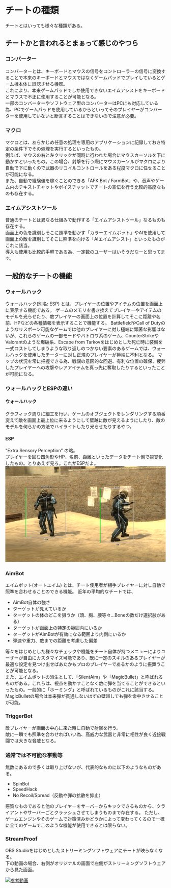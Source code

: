 # チートの種類
チートとはいっても様々な種類がある。

## チートかと言われるとまぁって感じのやつら

### コンバーター
コンバーターとは、キーボードとマウスの信号をコントローラーの信号に変換することで本来のキーボードとマウスではなくゲームパッドでプレイしているとゲーム機本体に誤認させる機器。  
これにより、本来ゲームパッドでしか使用できないエイムアシストをキーボードとマウスで不正に使用することが可能となる。  
一部のコンバーターやソフトウェア型のコンバーターはPCにも対応している為、PCでゲームパッドを使用しているからといってそのプレイヤーがコンバーターを使用していないと断言することはできないので注意が必要。

### マクロ
マクロとは、あらかじめ任意の処理を専用のアプリケーションに記録しておき特定の条件下でその処理を実行するといったもの。  
例えば、マウスの右と左クリックが同時に行われた場合にマウスカーソルを下に動かすといったもの。この場合、射撃を行う際にマウスカーソルがマクロにより自動で下に動くので武器のリコイルコントロールをある程度マクロに任せることが可能になる。  
また、自動で経験値を稼ぐことのできる「AFK Bot / FarmBot」や、音声やゲーム内のテキストチャットやボイスチャットでチートの宣伝を行う比較的高度なものも存在する。

### エイムアシストツール
普通のチートとは異なる仕組みで動作する「エイムアシストツール」なるものも存在する。  
画面上の色を識別しそこに照準を動かす「カラーエイムボット」やAIを使用して画面上の敵を識別してそこに照準を向ける「AIエイムアシスト」といったものがこれに該当。  
導入も使用も比較的手軽である為、一定数のユーザーはいそうだなーと思ってます。

## 一般的なチートの機能

### ウォールハック
ウォールハック(別名: ESP) とは、プレイヤーの位置やアイテムの位置を画面上に表示する機能である。
ゲームのメモリを書き換えてプレイヤーやアイテムのモデルを光らせたり、敵プレイヤーの画面上の位置を計算してそこに距離や名前、HPなどの各種情報を表示することで機能する。
BattlefieldやCall of Dutyのようなリスポーン可能なゲームでは他のプレイヤーに対し極端に顕著な影響はないが、これらのゲームの一部モードやバトロワ系のゲーム、CounterStrikeやValorantのような爆破系、Escape from Tarkovをはじめとした死亡時に装備を一式ロストしてしまうような取り返しのつかない要素のあるゲームでは、ウォールハックを使用したチーターに対し正規のプレイヤーが極端に不利となる。
マップの状況を常に把握できる為、戦闘の意図的な回避、有利な位置の確保、疲弊したプレイヤーへの攻撃やレアアイテムを真っ先に奪取したりするといったことが可能になる。

### ウォールハックとESPの違い
#### ウォールハック
グラフィック周りに細工を行い、ゲームのオブジェクトをレンダリングする順番変えて敵を画面上最上位に来るようにして壁越に敵が見えるようにしたり、敵のモデルを何らかの方法でハイライトしたり光らせたりするやつ。

#### ESP
"Extra Sensory Perception" の略。  
プレイヤーを囲む四角形やHP、名前、距離といったデータをチート側で視覚化したもの。とりあえず見ろ。これがESPだよ。
<br>
<img src="../image/ESP_Example.png">

### AimBot
エイムボット(オートエイム) とは、チート使用者が相手プレイヤーに対し自動で照準を合わせることのできる機能。
近年の平均的なチートでは、  

* AimBot自体の強さ
* ターゲットが見えているか
* ターゲットの体のどこを狙うか（頭、胸、腰等々…Boneの数だけ選択肢がある）
* ターゲットが画面上の特定の範囲内にいるか
* ターゲットがAimBotが有効になる範囲より内側にいるか
* 弾速や重力、敵までの距離を考慮した偏差

等々をはじめとした様々なチェックや機能をチート自体が持つメニューによりユーザーが自由にカスタマイズ可能であり、既に一定のスキルのあるプレイヤーが最適な設定を見つけ出せばあたかもプロのプレイヤーであるかのように振舞うことが可能となる。  
また、エイムボットの派生として、「SilentAim」や「MagicBullet」と呼ばれるものがある。これらは、視点を動かすことなく敵に弾を当てることができるといったもの。一般的に「ホーミング」と呼ばれているものがこれに該当する。MagicBulletの場合は本来弾が貫通しないはずの壁越しでも弾を命中させることが可能。

### TriggerBot
敵プレイヤーが画面の中心に来た時に自動で射撃を行う。  
敵に一瞬でも照準を合わせればいい為、高威力な武器と非常に相性が良く近接戦闘では大きな脅威となる。

### 通常では不可能な挙動等
無数にあるので多くは取り上げないが、代表的なものに以下のようなものがある。

* SpinBot
* SpeedHack
* No Recoil/Spread（反動や弾の拡散を抑止）

悪質なものであると他のプレイヤーをサーバーからキックできるものから、クライアントやサーバーごとクラッシュさせてしまうものまで存在する。
ただし、ゲームエンジンやそのゲームで対策済みかどうかによって変わってくるので一概に全てのゲームでこのような機能が使用できるとは限らない。

### StreamProof
OBS Studioをはじめとしたストリーミングソフトウェアにチートが映らなくなる。  
下の動画の場合、右側がオリジナルの画面で左側がストリーミングソフトウェアから見た画面。

[![参考動画](../image/StreamProof.gif)](https://youtu.be/LU5vEEzIReY)